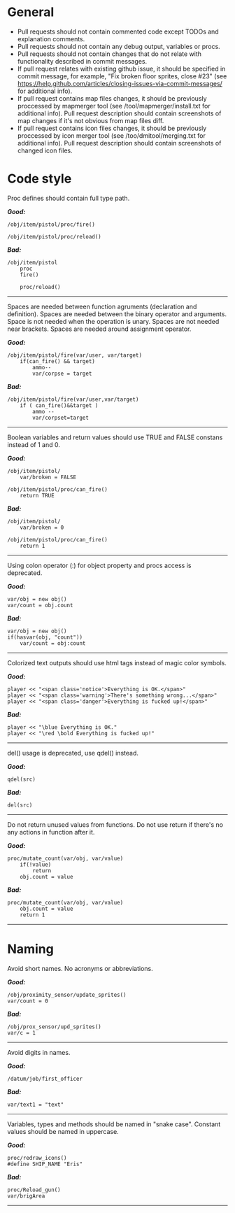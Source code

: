 # General

* Pull requests should not contain commented code except TODOs and explanation comments.
* Pull requests should not contain any debug output, variables or procs.
* Pull requests should not contain changes that do not relate with functionality described in commit messages.
* If pull request relates with existing github issue, it should be specified in commit message, for example, "Fix broken floor sprites, close #23" (see https://help.github.com/articles/closing-issues-via-commit-messages/ for additional info).
* If pull request contains map files changes, it should be previously proccessed by mapmerger tool (see /tool/mapmerger/install.txt for additional info). Pull request description should contain screenshots of map changes if it's not obvious from map files diff.
* If pull request contains icon files changes, it should be previously proccessed by icon merger tool (see /too/dmitool/merging.txt for additional info). Pull request description should contain screenshots of changed icon files.


# Code style

Proc defines should contain full type path.

***Good:***
```
/obj/item/pistol/proc/fire()

/obj/item/pistol/proc/reload()
```
***Bad:***

```
/obj/item/pistol
    proc
	fire()

    proc/reload()
```
***

Spaces are needed between function agruments (declaration and definition). Spaces are needed between the binary operator and arguments. Space is not needed when the operation is unary. Spaces are not needed near brackets. Spaces are needed around assignment operator.

***Good:***
```
/obj/item/pistol/fire(var/user, var/target)
    if(can_fire() && target)
        ammo--
        var/corpse = target
```
***Bad:***
```
/obj/item/pistol/fire(var/user,var/target)
    if ( can_fire()&&target )
        ammo --
        var/corpset=target
```
***

Boolean variables and return values should use TRUE and FALSE constans instead of 1 and 0.

***Good:***
```
/obj/item/pistol/
	var/broken = FALSE

/obj/item/pistol/proc/can_fire()
	return TRUE
```
***Bad:***
```
/obj/item/pistol/
	var/broken = 0

/obj/item/pistol/proc/can_fire()
	return 1
```
***

Using colon operator (:) for object property and procs access is deprecated.

***Good:***
```
var/obj = new obj()
var/count = obj.count
```
***Bad:***
```
var/obj = new obj()
if(hasvar(obj, "count"))
	var/count = obj:count
```
***

Colorized text outputs should use html tags instead of magic color symbols.

***Good:***
```
player << "<span class='notice'>Everything is OK.</span>"
player << "<span class='warning'>There's something wrong...</span>"
player << "<span class='danger'>Everything is fucked up!</span>"
```
***Bad:***
```
player << "\blue Everything is OK."
player << "\red \bold Everything is fucked up!"
```
***

del() usage is deprecated, use qdel() instead.

***Good:***
```
qdel(src)
```
***Bad:***
```
del(src)
```
***

Do not return unused values from functions. Do not use return if there's no any actions in function after it. 

***Good:***
```
proc/mutate_count(var/obj, var/value)
	if(!value)
	    return
    obj.count = value
```
***Bad:***
```
proc/mutate_count(var/obj, var/value)
	obj.count = value
	return 1
```
***

# Naming
Avoid short names. No acronyms or abbreviations.

***Good:***
```
/obj/proximity_sensor/update_sprites()
var/count = 0
```
***Bad:***
```
/obj/prox_sensor/upd_sprites()
var/c = 1
```
***
Avoid digits in names.

***Good:***
```
/datum/job/first_officer
```
***Bad:***
```
var/text1 = "text"
```
***
Variables, types and methods should be named in "snake case". Constant values should be named in uppercase. 

***Good:***
```
proc/redraw_icons()
#define SHIP_NAME "Eris"
```
***Bad:***
```
proc/Reload_gun()
var/brigArea
```
***
